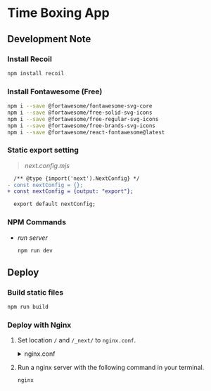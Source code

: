 # Time Boxing App

## Development Note

### Install Recoil

```sh
npm install recoil
```

### Install Fontawesome (Free)

```sh
npm i --save @fortawesome/fontawesome-svg-core
npm i --save @fortawesome/free-solid-svg-icons
npm i --save @fortawesome/free-regular-svg-icons
npm i --save @fortawesome/free-brands-svg-icons
npm i --save @fortawesome/react-fontawesome@latest
```

### Static export setting

> _next.config.mjs_

```diff
  /** @type {import('next').NextConfig} */
- const nextConfig = {};
+ const nextConfig = {output: "export"};

  export default nextConfig;
```

### NPM Commands

- _run server_

  ```sh
  npm run dev
  ```

## Deploy

### Build static files

```sh
npm run build
```

### Deploy with Nginx

1. Set location `/` and `/_next/` to `nginx.conf`.

    <details><summary>nginx.conf</summary>

    ```conf
    worker_processes  1;

    events {
    worker_connections 1024;
    }

    http {
    include mime.types;
    default_type application/octet-stream;

        sendfile        on;
        keepalive_timeout  65;

        server {
            listen       8080;
            server_name  localhost;

            location / {
                root /YOUR_PROJECT/timeboxing-app/out;  # Replace to your project directory path
                index  index.html index.htm;
            }

            location /_next/ {
                alias /YOUR_PROJECT/timeboxing-app/out/_next/;
            }
            error_page   500 502 503 504  /50x.html;
            location = /50x.html {
                root   html;
            }
        include servers/*;

    }
    ```

    </details>

2. Run a nginx server with the following command in your terminal.

    ```sh
    nginx
    ```
